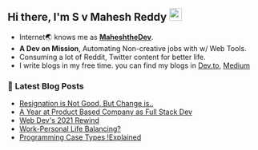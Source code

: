
## Hi there, I'm S v Mahesh Reddy <img src="https://media.giphy.com/media/hvRJCLFzcasrR4ia7z/giphy.gif" width="25px">

* Internet🌏 knows me as [**MaheshtheDev**](https://www.google.com/search?q=maheshthedev). 
* **A Dev on Mission**, Automating Non-creative jobs with w/ Web Tools.
* Consuming a lot of Reddit, Twitter content for better life.
* I write blogs in my free time. you can find my blogs in [Dev.to](https://dev.to/maheshthedev), [Medium](https://medium.com/@maheshthedev)




### 📕 **Latest Blog Posts**
<!-- BLOG-POST-LIST:START -->
- [Resignation is Not Good, But Change is..](https://maheshthedev.hashnode.dev/resignation-is-not-good-but-change-is)
- [A Year at Product Based Company as Full Stack Dev](https://maheshthedev.hashnode.dev/year-fullstackdev-keka)
- [Web Dev&#39;s 2021 Rewind](https://maheshthedev.hashnode.dev/web-devs-2021-rewind)
- [Work-Personal Life Balancing?](https://maheshthedev.hashnode.dev/work-personal-life-balancing)
- [Programming Case Types !Explained](https://maheshthedev.hashnode.dev/programming-case-types-explained)
<!-- BLOG-POST-LIST:END -->
